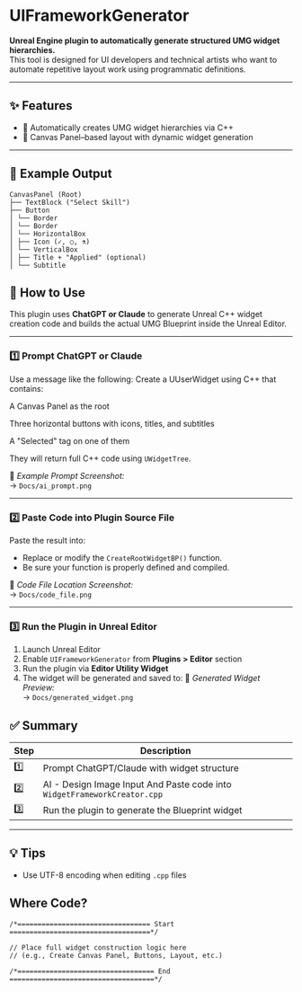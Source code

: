 # UIFrameworkGenerator

**Unreal Engine plugin to automatically generate structured UMG widget hierarchies.**  
This tool is designed for UI developers and technical artists who want to automate repetitive layout work using programmatic definitions.

---

## ✨ Features

- 🧱 Automatically creates UMG widget hierarchies via C++
- 🎯 Canvas Panel–based layout with dynamic widget generation

---

## 📂 Example Output
```
CanvasPanel (Root) 
├── TextBlock ("Select Skill")
├── Button
│ └── Border
│ └── Border
│ └── HorizontalBox
│ ├── Icon (✓, ○, ⚗)
│ └── VerticalBox
│ ├── Title + "Applied" (optional)
│ └── Subtitle
```
## 🧠 How to Use

This plugin uses **ChatGPT or Claude** to generate Unreal C++ widget creation code and builds the actual UMG Blueprint inside the Unreal Editor.

---

### 1️⃣ Prompt ChatGPT or Claude

Use a message like the following:
Create a UUserWidget using C++ that contains:

A Canvas Panel as the root

Three horizontal buttons with icons, titles, and subtitles

A "Selected" tag on one of them

They will return full C++ code using `UWidgetTree`.

📸 *Example Prompt Screenshot:*  
→ `Docs/ai_prompt.png`

---

### 2️⃣ Paste Code into Plugin Source File

Paste the result into:
- Replace or modify the `CreateRootWidgetBP()` function.
- Be sure your function is properly defined and compiled.

📸 *Code File Location Screenshot:*  
→ `Docs/code_file.png`

---

### 3️⃣ Run the Plugin in Unreal Editor

1. Launch Unreal Editor
2. Enable `UIFrameworkGenerator` from **Plugins > Editor** section
3. Run the plugin via **Editor Utility Widget**
4. The widget will be generated and saved to:
📸 *Generated Widget Preview:*  
→ `Docs/generated_widget.png`


## ✅ Summary

| Step | Description |
|------|-------------|
| 1️⃣  | Prompt ChatGPT/Claude with widget structure |
| 2️⃣  | AI -  Design Image Input And Paste code into `WidgetFrameworkCreator.cpp` |
| 3️⃣  | Run the plugin to generate the Blueprint widget |

---

## 💡 Tips

- Use UTF-8 encoding when editing `.cpp` files

## Where Code?

    /*================================= Start ===================================*/

    // Place full widget construction logic here
    // (e.g., Create Canvas Panel, Buttons, Layout, etc.)

    /*================================== End ====================================*/
